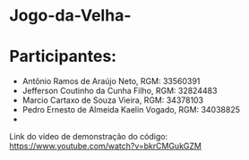 # Jogo-da-Velha-

# Participantes:
  - Antônio Ramos de Araújo Neto, RGM: 33560391
  - Jefferson Coutinho da Cunha Filho, RGM: 32824483
  - Marcio Cartaxo de Souza Vieira, RGM: 34378103
  - Pedro Ernesto de Almeida Kaelin Vogado, RGM: 34038825
  - 
Link do vídeo de demonstração do código:
https://www.youtube.com/watch?v=bkrCMGukGZM
